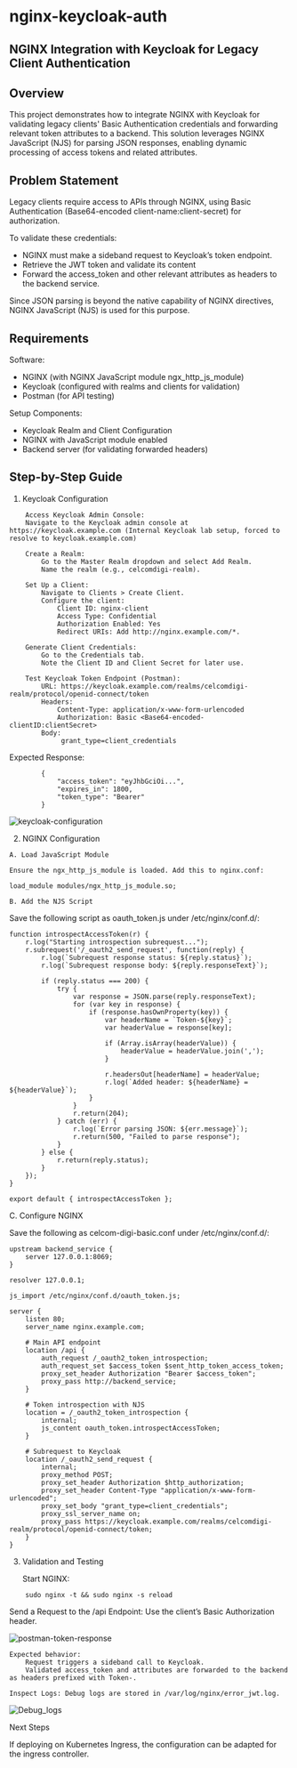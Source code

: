 # nginx-keycloak-auth
## NGINX Integration with Keycloak for Legacy Client Authentication

## Overview
This project demonstrates how to integrate NGINX with Keycloak for validating legacy clients' Basic Authentication credentials and forwarding relevant token attributes to a backend. This solution leverages NGINX JavaScript (NJS) for parsing JSON responses, enabling dynamic processing of access tokens and related attributes.


## Problem Statement
Legacy clients require access to APIs through NGINX, using Basic Authentication (Base64-encoded client-name:client-secret) for authorization. 

To validate these credentials:
- NGINX must make a sideband request to Keycloak’s token endpoint.
- Retrieve the JWT token and validate its content
- Forward the access_token and other relevant attributes as headers to the backend service.

Since JSON parsing is beyond the native capability of NGINX directives, NGINX JavaScript (NJS) is used for this purpose.

## Requirements

Software:
- NGINX (with NGINX JavaScript module ngx_http_js_module)
- Keycloak (configured with realms and clients for validation)
- Postman (for API testing)

Setup Components:
- Keycloak Realm and Client Configuration
- NGINX with JavaScript module enabled
- Backend server (for validating forwarded headers)


## Step-by-Step Guide

1. Keycloak Configuration
```
    Access Keycloak Admin Console:
    Navigate to the Keycloak admin console at https://keycloak.example.com (Internal Keycloak lab setup, forced to resolve to keycloak.example.com)
   
    Create a Realm:
        Go to the Master Realm dropdown and select Add Realm.
        Name the realm (e.g., celcomdigi-realm).

    Set Up a Client:
        Navigate to Clients > Create Client.
        Configure the client:
            Client ID: nginx-client
            Access Type: Confidential
            Authorization Enabled: Yes
            Redirect URIs: Add http://nginx.example.com/*.

    Generate Client Credentials:
        Go to the Credentials tab.
        Note the Client ID and Client Secret for later use.

    Test Keycloak Token Endpoint (Postman):
        URL: https://keycloak.example.com/realms/celcomdigi-realm/protocol/openid-connect/token
        Headers:
            Content-Type: application/x-www-form-urlencoded
            Authorization: Basic <Base64-encoded-clientID:clientSecret>
        Body:
             grant_type=client_credentials
```

Expected Response:

```
        {
            "access_token": "eyJhbGciOi...",
            "expires_in": 1800,
            "token_type": "Bearer"
        }
```        
![keycloak-configuration](https://github.com/user-attachments/assets/fa559443-de15-4074-a4aa-a341ec2046dd)


2. NGINX Configuration
```
A. Load JavaScript Module

Ensure the ngx_http_js_module is loaded. Add this to nginx.conf:

load_module modules/ngx_http_js_module.so;

B. Add the NJS Script
```

Save the following script as oauth_token.js under /etc/nginx/conf.d/:
```
function introspectAccessToken(r) {
    r.log("Starting introspection subrequest...");
    r.subrequest('/_oauth2_send_request', function(reply) {
        r.log(`Subrequest response status: ${reply.status}`);
        r.log(`Subrequest response body: ${reply.responseText}`);

        if (reply.status === 200) {
            try {
                var response = JSON.parse(reply.responseText);
                for (var key in response) {
                    if (response.hasOwnProperty(key)) {
                        var headerName = `Token-${key}`;
                        var headerValue = response[key];

                        if (Array.isArray(headerValue)) {
                            headerValue = headerValue.join(',');
                        }

                        r.headersOut[headerName] = headerValue;
                        r.log(`Added header: ${headerName} = ${headerValue}`);
                    }
                }
                r.return(204);
            } catch (err) {
                r.log(`Error parsing JSON: ${err.message}`);
                r.return(500, "Failed to parse response");
            }
        } else {
            r.return(reply.status);
        }
    });
}

export default { introspectAccessToken };
```


C. Configure NGINX


Save the following as celcom-digi-basic.conf under /etc/nginx/conf.d/:

```
upstream backend_service {
    server 127.0.0.1:8069;
}

resolver 127.0.0.1;

js_import /etc/nginx/conf.d/oauth_token.js;

server {
    listen 80;
    server_name nginx.example.com;

    # Main API endpoint
    location /api {
        auth_request /_oauth2_token_introspection;
        auth_request_set $access_token $sent_http_token_access_token;
        proxy_set_header Authorization "Bearer $access_token";
        proxy_pass http://backend_service;
    }

    # Token introspection with NJS
    location = /_oauth2_token_introspection {
        internal;
        js_content oauth_token.introspectAccessToken;
    }

    # Subrequest to Keycloak
    location /_oauth2_send_request {
        internal;
        proxy_method POST;
        proxy_set_header Authorization $http_authorization;
        proxy_set_header Content-Type "application/x-www-form-urlencoded";
        proxy_set_body "grant_type=client_credentials";
        proxy_ssl_server_name on;
        proxy_pass https://keycloak.example.com/realms/celcomdigi-realm/protocol/openid-connect/token;
    }
}
```

3. Validation and Testing

    Start NGINX:
```
    sudo nginx -t && sudo nginx -s reload
```

Send a Request to the /api Endpoint: Use the client’s Basic Authorization header.
    
![postman-token-response](https://github.com/user-attachments/assets/a20055f3-0087-4ac0-86a6-e5f88d10be4f)

    
    Expected behavior:
        Request triggers a sideband call to Keycloak.
        Validated access_token and attributes are forwarded to the backend as headers prefixed with Token-.

    Inspect Logs: Debug logs are stored in /var/log/nginx/error_jwt.log.
    
![Debug_logs](https://github.com/user-attachments/assets/245c095e-b862-4887-a2df-538217363ebd)


Next Steps

If deploying on Kubernetes Ingress, the configuration can be adapted for the ingress controller.
